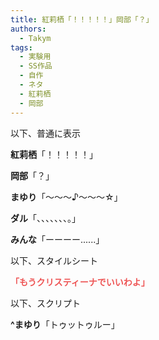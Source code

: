 ```yaml
---
title: 紅莉栖「！！！！！」岡部「？」
authors:
  - Takym
tags:
  - 実験用
  - SS作品
  - 自作
  - ネタ
  - 紅莉栖
  - 岡部
---
```

以下、普通に表示

**紅莉栖**「！！！！！」

**岡部**「？」

**まゆり**「〜〜〜♪〜〜〜☆」

**ダル**「、、、、、、、。」

**みんな**「ーーーー......」

以下、スタイルシート

<style>
tina {
  font-weight: bold;
  color: #EE5555;
  contents: "紅莉栖";
}
</style>
<tina/>「もうクリスティーナでいいわよ」

以下、スクリプト

<script>
//
</script>
**^まゆり**「トゥットゥルー」
